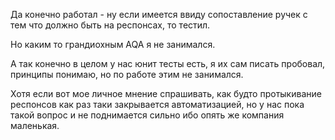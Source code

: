 

Да конечно работал - ну если имеется ввиду сопоставление ручек с тем что должно быть на респонсах, то тестил. 

Но каким то грандиохным AQA я не занимался.

А так конечно в целом у нас юнит тесты есть, я их сам писать пробовал, принципы понимаю, но по работе этим не занимался.

Хотя если вот мое личное мнение спрашивать, как будто протыкивание респонсов как раз таки закрывается автоматизацией, но у нас пока такой вопрос и не поднимается сильно ибо опять же компания маленькая.